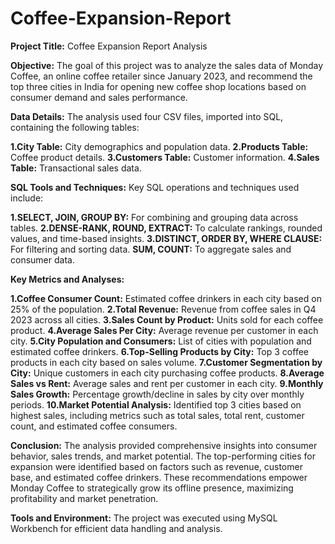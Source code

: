 # Coffee-Expansion-Report

**Project Title:** Coffee Expansion Report Analysis

**Objective:**
The goal of this project was to analyze the sales data of Monday Coffee, an online coffee retailer since January 2023, 
and recommend the top three cities in India for opening new coffee shop locations based on consumer demand and sales performance.

**Data Details:**
The analysis used four CSV files, imported into SQL, containing the following tables:

**1.City Table:** City demographics and population data.
**2.Products Table:** Coffee product details.
**3.Customers Table:** Customer information.
**4.Sales Table:** Transactional sales data.

**SQL Tools and Techniques:**
Key SQL operations and techniques used include:

**1.SELECT, JOIN, GROUP BY:** For combining and grouping data across tables.
**2.DENSE-RANK, ROUND, EXTRACT:** To calculate rankings, rounded values, and time-based insights.
**3.DISTINCT, ORDER BY, WHERE CLAUSE:** For filtering and sorting data.
**SUM, COUNT:** To aggregate sales and consumer data.

**Key Metrics and Analyses:**

**1.Coffee Consumer Count:** Estimated coffee drinkers in each city based on 25% of the population.
**2.Total Revenue:** Revenue from coffee sales in Q4 2023 across all cities.
**3.Sales Count by Product:** Units sold for each coffee product.
**4.Average Sales Per City:** Average revenue per customer in each city.
**5.City Population and Consumers:** List of cities with population and estimated coffee drinkers.
**6.Top-Selling Products by City:** Top 3 coffee products in each city based on sales volume.
**7.Customer Segmentation by City:** Unique customers in each city purchasing coffee products.
**8.Average Sales vs Rent:** Average sales and rent per customer in each city.
**9.Monthly Sales Growth:** Percentage growth/decline in sales by city over monthly periods.
**10.Market Potential Analysis:** Identified top 3 cities based on highest sales, including metrics such as total sales, total rent, customer count, 
and estimated coffee consumers.

**Conclusion:**
The analysis provided comprehensive insights into consumer behavior, sales trends, and market potential. The top-performing cities for expansion were identified based on factors such as revenue, customer base, and estimated coffee drinkers. These recommendations empower Monday Coffee to strategically grow its offline presence, maximizing profitability and market penetration.

**Tools and Environment:**
The project was executed using MySQL Workbench for efficient data handling and analysis.
